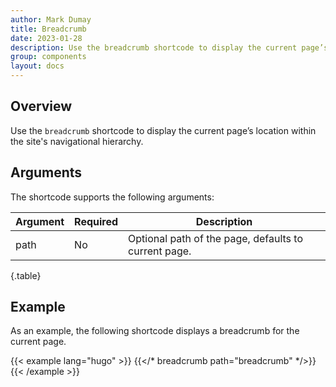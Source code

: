 ```yaml
---
author: Mark Dumay
title: Breadcrumb
date: 2023-01-28
description: Use the breadcrumb shortcode to display the current page’s location within the site's navigational hierarchy.
group: components
layout: docs
---
```


## Overview

Use the `breadcrumb` shortcode to display the current page’s location within the site's navigational hierarchy.

## Arguments

The shortcode supports the following arguments:

| Argument    | Required | Description |
|-------------|----------|-------------|
| path        | No       | Optional path of the page, defaults to current page.
{.table}

## Example

As an example, the following shortcode displays a breadcrumb for the current page.

<!-- markdownlint-disable MD037 -->
{{< example lang="hugo" >}}
{{</* breadcrumb path="breadcrumb" */>}}
{{< /example >}}
<!-- markdownlint-enable MD037 -->
